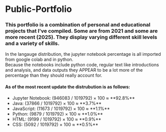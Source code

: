# Public-Portfolio

### This portfolio is a combination of personal and educational projects that I've compiled. Some are from 2021 and some are more recent (2025). They display varying different skill levels and a variety of skills.


<p>
  In the langauge distribution, the jupyter notebook percentage is all imported from google colab and in python.<br>
  Because the notebooks include python code, regular text like introductions and analysis, and data outputs they APPEAR to be a lot more of the percentage than they should really account for.
<p>

#### As of the most recent update the distrubution is as follows:

<ul>
  <li>Jupyter Notebook: (946083 / 1019792) × 100 ≈ **92.8%**</li>
  <li>Java: (37866 / 1019792) × 100 ≈ **3.7%**</li>
  <li>JavaScript: (11673 / 1019792) × 100 ≈ **1.1%**</li>
  <li>Python: (9879 / 1019792) × 100 ≈ **1.0%**</li>
  <li>HTML: (9199 / 1019792) × 100 ≈ **0.9%**</li>
  <li>CSS: (5092 / 1019792) × 100 ≈ **0.5%**</li>
</ul>











